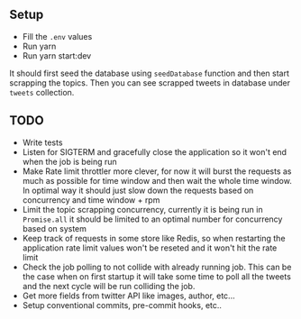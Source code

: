 ## Setup
- Fill the `.env` values
- Run yarn
- Run yarn start:dev

It should first seed the database using `seedDatabase` function and then start scrapping the topics.
Then you can see scrapped tweets in database under `tweets` collection.


## TODO
- Write tests
- Listen for SIGTERM and gracefully close the application so it won't end when the job is being run 
- Make Rate limit throttler more clever, for now it will burst the requests as much as possible for time window and then wait the whole time window. In optimal way it should just slow down the requests based on concurrency and time window + rpm
- Limit the topic scrapping concurrency, currently it is being run in `Promise.all` it should be limited to an optimal number for concurrency based on system
- Keep track of requests in some store like Redis, so when restarting the application rate limit values won't be reseted and it won't hit the rate limit
- Check the job polling to not collide with already running job. This can be the case when on first startup it will take some time to poll all the tweets and the next cycle will be run colliding the job.
- Get more fields from twitter API like images, author, etc...
- Setup conventional commits, pre-commit hooks, etc..
